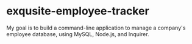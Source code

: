 # exqusite-employee-tracker
My goal is to build a command-line application to manage a company's employee database, using MySQL, Node.js, and Inquirer.
